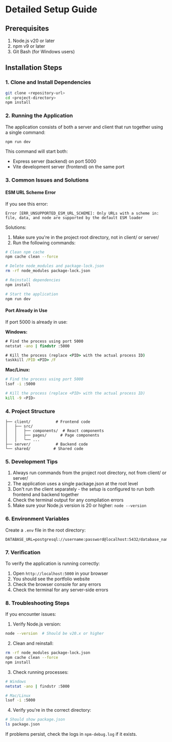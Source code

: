 # Detailed Setup Guide

## Prerequisites

1. Node.js v20 or later
2. npm v9 or later
3. Git Bash (for Windows users)

## Installation Steps

### 1. Clone and Install Dependencies

```bash
git clone <repository-url>
cd <project-directory>
npm install
```

### 2. Running the Application

The application consists of both a server and client that run together using a single command:

```bash
npm run dev
```

This command will start both:
- Express server (backend) on port 5000
- Vite development server (frontend) on the same port

### 3. Common Issues and Solutions

#### ESM URL Scheme Error

If you see this error:
```
Error [ERR_UNSUPPORTED_ESM_URL_SCHEME]: Only URLs with a scheme in: file, data, and node are supported by the default ESM loader
```

Solutions:
1. Make sure you're in the project root directory, not in client/ or server/
2. Run the following commands:
```bash
# Clean npm cache
npm cache clean --force

# Delete node_modules and package-lock.json
rm -rf node_modules package-lock.json

# Reinstall dependencies
npm install

# Start the application
npm run dev
```

#### Port Already in Use

If port 5000 is already in use:

**Windows:**
```cmd
# Find the process using port 5000
netstat -ano | findstr :5000

# Kill the process (replace <PID> with the actual process ID)
taskkill /PID <PID> /F
```

**Mac/Linux:**
```bash
# Find the process using port 5000
lsof -i :5000

# Kill the process (replace <PID> with the actual process ID)
kill -9 <PID>
```

### 4. Project Structure

```
├── client/           # Frontend code
│   ├── src/
│   │   ├── components/  # React components
│   │   ├── pages/      # Page components
│   │   └── ...
├── server/           # Backend code
└── shared/          # Shared code
```

### 5. Development Tips

1. Always run commands from the project root directory, not from client/ or server/
2. The application uses a single package.json at the root level
3. Don't run the client separately - the setup is configured to run both frontend and backend together
4. Check the terminal output for any compilation errors
5. Make sure your Node.js version is 20 or higher: `node --version`

### 6. Environment Variables

Create a `.env` file in the root directory:

```env
DATABASE_URL=postgresql://username:password@localhost:5432/database_name
```

### 7. Verification

To verify the application is running correctly:

1. Open `http://localhost:5000` in your browser
2. You should see the portfolio website
3. Check the browser console for any errors
4. Check the terminal for any server-side errors

### 8. Troubleshooting Steps

If you encounter issues:

1. Verify Node.js version:
```bash
node --version  # Should be v20.x or higher
```

2. Clean and reinstall:
```bash
rm -rf node_modules package-lock.json
npm cache clean --force
npm install
```

3. Check running processes:
```bash
# Windows
netstat -ano | findstr :5000

# Mac/Linux
lsof -i :5000
```

4. Verify you're in the correct directory:
```bash
# Should show package.json
ls package.json
```

If problems persist, check the logs in `npm-debug.log` if it exists.
